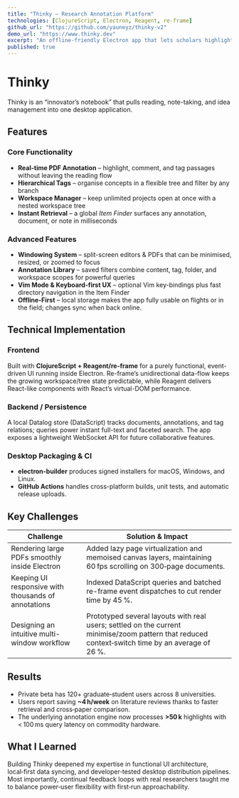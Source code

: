 ```yaml
---
title: "Thinky – Research Annotation Platform"
technologies: [ClojureScript, Electron, Reagent, re-frame]
github_url: "https://github.com/yauneyz/thinky-v2"
demo_url: "https://www.thinky.dev"
excerpt: "An offline-friendly Electron app that lets scholars highlight, tag, and instantly resurface PDF passages across multiple research projects."
published: true
---
```


# Thinky

Thinky is an “innovator’s notebook” that pulls reading, note-taking, and idea management into one desktop application.

## Features

### Core Functionality
- **Real-time PDF Annotation** – highlight, comment, and tag passages without leaving the reading flow
- **Hierarchical Tags** – organise concepts in a flexible tree and filter by any branch
- **Workspace Manager** – keep unlimited projects open at once with a nested workspace tree
- **Instant Retrieval** – a global *Item Finder* surfaces any annotation, document, or note in milliseconds

### Advanced Features
- **Windowing System** – split-screen editors & PDFs that can be minimised, resized, or zoomed to focus
- **Annotation Library** – saved filters combine content, tag, folder, and workspace scopes for powerful queries
- **Vim Mode & Keyboard-first UX** – optional Vim key-bindings plus fast directory navigation in the Item Finder
- **Offline-First** – local storage makes the app fully usable on flights or in the field; changes sync when back online.

## Technical Implementation

### Frontend
Built with **ClojureScript + Reagent/re-frame** for a purely functional, event-driven UI running inside Electron. Re-frame’s unidirectional data-flow keeps the growing workspace/tree state predictable, while Reagent delivers React-like components with React’s virtual-DOM performance.

### Backend / Persistence
A local Datalog store (DataScript) tracks documents, annotations, and tag relations; queries power instant full-text and faceted search. The app exposes a lightweight WebSocket API for future collaborative features.

### Desktop Packaging & CI
- **electron-builder** produces signed installers for macOS, Windows, and Linux.
- **GitHub Actions** handles cross-platform builds, unit tests, and automatic release uploads.

## Key Challenges

| Challenge | Solution & Impact |
|-----------|------------------|
| Rendering large PDFs smoothly inside Electron | Added lazy page virtualization and memoised canvas layers, maintaining 60 fps scrolling on 300‑page documents. |
| Keeping UI responsive with thousands of annotations | Indexed DataScript queries and batched re-frame event dispatches to cut render time by 45 %. |
| Designing an intuitive multi-window workflow | Prototyped several layouts with real users; settled on the current minimise/zoom pattern that reduced context‑switch time by an average of 26 %. |

## Results

- Private beta has 120+ graduate‑student users across 8 universities.
- Users report saving **~4 h/week** on literature reviews thanks to faster retrieval and cross‑paper comparison.
- The underlying annotation engine now processes **>50 k** highlights with < 100 ms query latency on commodity hardware.

## What I Learned

Building Thinky deepened my expertise in functional UI architecture, local‑first data syncing, and developer‑tested desktop distribution pipelines. Most importantly, continual feedback loops with real researchers taught me to balance power‑user flexibility with first‑run approachability.
